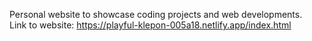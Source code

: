 Personal website to showcase coding projects and web developments.  
Link to website: https://playful-klepon-005a18.netlify.app/index.html
